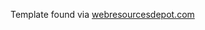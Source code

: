 Template found via [webresourcesdepot.com](http://www.webresourcesdepot.com/free-admin-template-for-web-applications/)